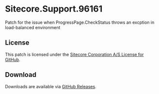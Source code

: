 # Sitecore.Support.96161
Patch for  the issue when ProgressPage.CheckStatus throws an excption in load-balanced environment

## License  
This patch is licensed under the [Sitecore Corporation A/S License for GitHub](https://github.com/sitecoresupport/Sitecore.Support.96161/blob/master/LICENSE).  

## Download  
Downloads are available via [GitHub Releases](https://github.com/sitecoresupport/Sitecore.Support.96161/releases).  

